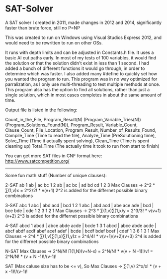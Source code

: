 # SAT-Solver
A SAT solver I created in 2011, made changes in 2012 and 2014, significantly faster than brute force, still no P=NP

This was created to run on Windows using Visual Studios Express 2012, and would need to be rewritten to run on other OSs. 

It runs with depth limits and can be adjusted in Constants.h file.
It uses a basic AI cut paths early.
In most of my tests of 100 variables, it would find the solution or that the solution didn't exist in less than 1 second. 
I had added a bunch of different functions it would go through, in order to determine which was faster.
I also added many #define to quickly set how you wanted the program to run.
This program was in no way optimized for parralization, as I only use multi-threading to test multiple methods at once.
This program also has the option to find all solutions, rather than just a single solution, which in most cases completes in about the same amount of time.


Output file is listed in the following:

Count_in_the_File, Program_Result(N) (Program_Variable_Tries(N)) (Program_Solutions_Found(N)), Program_Result, Variable_Count, Clause_Count, File_Location, Program_Result, Number_of_Results_Found, Compile_Time (Time to read the file), Analyze_Time (PreSolutioning time), Solve_Time (Time it actually spent solving), Clean_Time (Time is spent cleaning up) Total_Time (The actually time it took to run from start to finish)

You can get more SAT files in CNF format here: http://www.satcompetition.org/


-----------------
Some fun math stuff (Number of unique clauses):

2-SAT
ab
1
ab | ac bc
1 2
ab | ac bc | ad bd cd
1 2 3
Max Clauses -> 2^2 * ∑(1,v)x = 2^2/2! * v(v+1)
2^2 is added for the differnet possible binary combinations

3-SAT
abc
1
abc | abd acd | bcd
1 2 1
abc | abd acd | abe ace ade | bcd | bce bde | cde
1 2 3 1 2 1
Max Clauses -> 2^3 * ∑(1,v)∑(1,x)y = 2^3/3! * v(v+1)(v+2)
2^3 is added for the differnet possible binary combinations

4-SAT
abcd
1
abcd | abce abde acde | bcde
1 3 1
abcd | abce abde acde | abcf abdf acdf abef acef adef | bcde | bcdf bdef bcef | cdef
1 3 6 1 3 1
Max Clauses -> 2^4 * ∑(1,v)∑(1,x)∑(1,y)z = 2^4/4! * v(v+1)(v+2)(v+3)
2^4 is added for the differnet possible binary combinations

N-SAT
Max Clauses -> 2^N/N! ∏(1,N)(v+N-x) = 2^N/N! * v(v + N -1)!/v! =  2^N/N! * (v + N -1)!/(v-1)!

SAT
(Max caluse size has to be <= v), So
Max Clauses -> ∑(1,v) 2^x/x! * (v + x -1)!/(v-1)!
